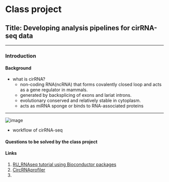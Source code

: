 # Class project
## Title: Developing analysis pipelines for cirRNA-seq data
-----
### Introduction
#### Background
* what is cirRNA?
  - non-coding RNA(ncRNA) that forms covalently closed loop and acts as a gene regulator in mammals.
  - generated by backsplicing of exons and lariat introns.
  - evolutionary conserved and relatively stable in cytoplasm.
  - acts as miRNA sponge or binds to RNA-associated proteins
------
![image](https://www.frontiersin.org/files/Articles/265463/fmolb-04-00038-HTML/image_m/fmolb-04-00038-g001.jpg)

* workflow of cirRNA-seq

#### Questions to be solved by the class project


#### Links
1. [RU_RNAseq tutorial using Bioconductor packages](https://rockefelleruniversity.github.io/RU_RNAseq/)
2. [CircRNAprofiler](https://bioconductor.org/packages/release/bioc/html/circRNAprofiler.html)
3. 

